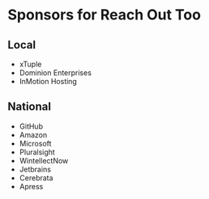# Sponsors for Reach Out Too 

## Local
- xTuple
- Dominion Enterprises
- InMotion Hosting

## National
- GitHub
- Amazon
- Microsoft
- Pluralsight
- WintellectNow
- Jetbrains
- Cerebrata
- Apress
